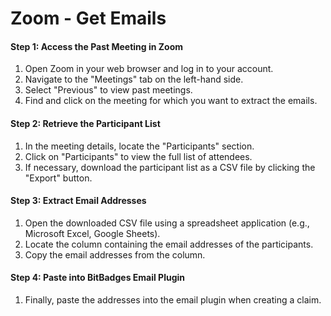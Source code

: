 # Zoom - Get Emails

#### Step 1: Access the Past Meeting in Zoom

1. Open Zoom in your web browser and log in to your account.
2. Navigate to the "Meetings" tab on the left-hand side.
3. Select "Previous" to view past meetings.
4. Find and click on the meeting for which you want to extract the emails.

#### Step 2: Retrieve the Participant List

1. In the meeting details, locate the "Participants" section.
2. Click on "Participants" to view the full list of attendees.
3. If necessary, download the participant list as a CSV file by clicking the "Export" button.

#### Step 3: Extract Email Addresses

1. Open the downloaded CSV file using a spreadsheet application (e.g., Microsoft Excel, Google Sheets).
2. Locate the column containing the email addresses of the participants.
3. Copy the email addresses from the column.

#### Step 4: Paste into BitBadges Email Plugin

1. Finally, paste the addresses into the email plugin when creating a claim.
